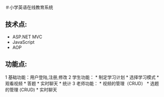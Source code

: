 ＃小学英语在线教育系统

## 技术点:
* ASP.NET MVC
* JavaScript
* AOP

## 功能点:
1 基础功能：用户登陆,注册,修改
2 学生功能：
          * 制定学习计划
          * 选择学习模式
          * 观看视频
          * 答题
          * 实时聊天
          * 统计
3 老师功能：
          * 视频的管理（CRUD）
          * 选题的管理 (CRUD)
          * 实时聊天

